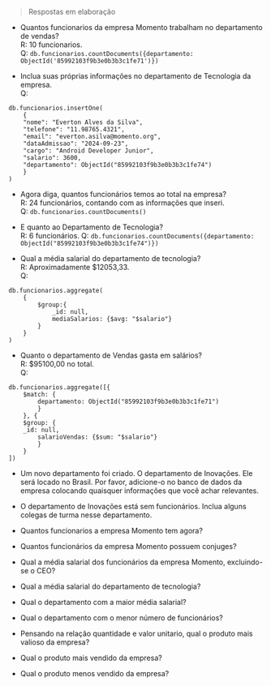 > Respostas em elaboração

* Quantos funcionarios da empresa Momento trabalham no departamento de vendas?  
  R: 10 funcionarios.  
  Q: `db.funcionarios.countDocuments({departamento: ObjectId('85992103f9b3e0b3b3c1fe71')})`  

* Inclua suas próprias informações no departamento de Tecnologia da empresa.  
  Q:
```
db.funcionarios.insertOne(
    {
    "nome": "Everton Alves da Silva",
    "telefone": "11.98765.4321",
    "email": "everton.asilva@momento.org",
    "dataAdmissao": "2024-09-23",
    "cargo": "Android Developer Junior",
    "salario": 3600,
    "departamento": ObjectId("85992103f9b3e0b3b3c1fe74")
    }
)
```

* Agora diga, quantos funcionários temos ao total na empresa?  
  R: 24 funcionários, contando com as informações que inseri.  
  Q: `db.funcionarios.countDocuments()`  

* E quanto ao Departamento de Tecnologia?  
  R: 6 funcionários.
  Q: `db.funcionarios.countDocuments({departamento: ObjectId("85992103f9b3e0b3b3c1fe74")})`  

* Qual a média salarial do departamento de tecnologia?  
  R: Aproximadamente $12053,33.  
  Q:
```
db.funcionarios.aggregate(
    {
        $group:{
            _id: null,
            mediaSalarios: {$avg: "$salario"}
        }
    }
)
```

* Quanto o departamento de Vendas gasta em salários?  
  R: $95100,00 no total.  
  Q:
```
db.funcionarios.aggregate([{
    $match: {
        departamento: ObjectId("85992103f9b3e0b3b3c1fe71")
        }
    }, {
    $group: { 
	_id: null,
        salarioVendas: {$sum: "$salario"}
        }
    }
])
```

* Um novo departamento foi criado. O departamento de Inovações. Ele será locado no Brasil. Por favor, adicione-o no banco de dados da empresa colocando quaisquer informações que você achar relevantes.  

* O departamento de Inovações está sem funcionários. Inclua alguns colegas de turma nesse departamento.  

* Quantos funcionarios a empresa Momento tem agora?  

* Quantos funcionários da empresa Momento possuem conjuges?  

* Qual a média salarial dos funcionários da empresa Momento, excluindo-se o CEO?  

* Qual a média salarial do departamento de tecnologia?  

* Qual o departamento com a maior média salarial?  

* Qual o departamento com o menor número de funcionários?  

* Pensando na relação quantidade e valor unitario, qual o produto mais valioso da empresa?  

* Qual o produto mais vendido da empresa?  

* Qual o produto menos vendido da empresa?  
